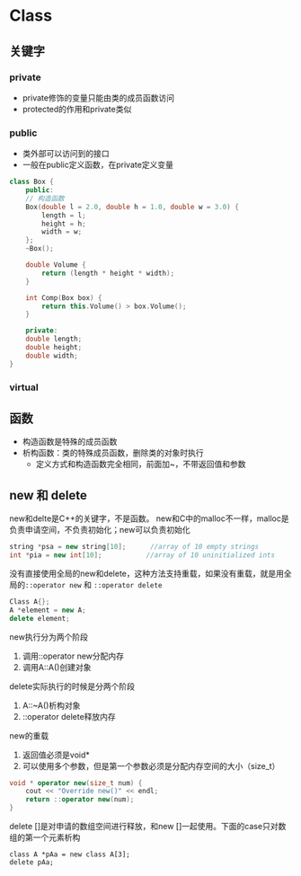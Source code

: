 # Class

## 关键字

### private
- private修饰的变量只能由类的成员函数访问
- protected的作用和private类似

### public
- 类外部可以访问到的接口
- 一般在public定义函数，在private定义变量

```C++
class Box {
    public:
    // 构造函数
    Box(double l = 2.0, double h = 1.0, double w = 3.0) {
        length = l;
        height = h;
        width = w;
    };
    ~Box();

    double Volume {
        return (length * height * width);
    }

    int Comp(Box box) {
        return this.Volume() > box.Volume();
    }

    private:
    double length;
    double height;
    double width;
}
```

### virtual


## 函数
- 构造函数是特殊的成员函数
- 析构函数：类的特殊成员函数，删除类的对象时执行
  - 定义方式和构造函数完全相同，前面加~，不带返回值和参数

## new 和 delete
new和delte是C++的关键字，不是函数。
new和C中的malloc不一样，malloc是负责申请空间，不负责初始化；new可以负责初始化
```C++
string *psa = new string[10];      //array of 10 empty strings
int *pia = new int[10];           //array of 10 uninitialized ints
```

没有直接使用全局的new和delete，这种方法支持重载，如果没有重载，就是用全局的``::operator new`` 和 ``::operator delete``
```C++
Class A{};
A *element = new A;
delete element;
```

new执行分为两个阶段
1. 调用::operator new分配内存
2. 调用A::A()创建对象
   
delete实际执行的时候是分两个阶段
1. A::~A()析构对象
2. ::operator delete释放内存

new的重载
1. 返回值必须是void*
2. 可以使用多个参数，但是第一个参数必须是分配内存空间的大小（size_t）

```C++
void * operator new(size_t num) {
    cout << "Override new()" << endl;
    return ::operator new(num);
}
```

delete []是对申请的数组空间进行释放，和new []一起使用。下面的case只对数组的第一个元素析构
```
class A *pAa = new class A[3];
delete pAa;
```